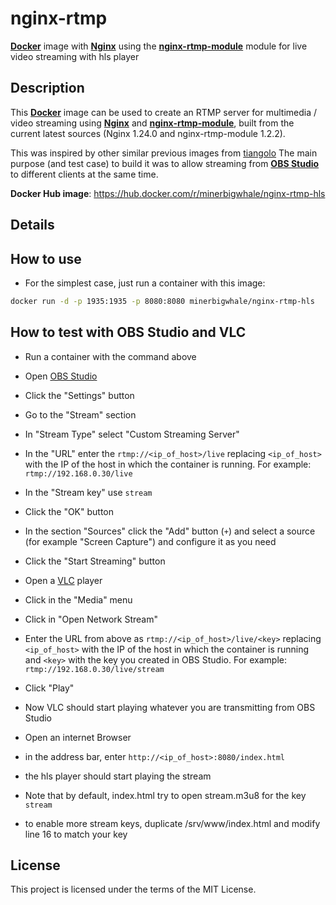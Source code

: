 # nginx-rtmp

[**Docker**](https://www.docker.com/) image with [**Nginx**](http://nginx.org/en/) using the [**nginx-rtmp-module**](https://github.com/arut/nginx-rtmp-module) module for live video streaming with hls player

## Description

This [**Docker**](https://www.docker.com/) image can be used to create an RTMP server for multimedia / video streaming using [**Nginx**](http://nginx.org/en/) and [**nginx-rtmp-module**](https://github.com/arut/nginx-rtmp-module), built from the current latest sources (Nginx 1.24.0 and nginx-rtmp-module 1.2.2).

This was inspired by other similar previous images from [tiangolo](https://hub.docker.com/r/tiangolo/nginx-rtmp/)
The main purpose (and test case) to build it was to allow streaming from [**OBS Studio**](https://obsproject.com/) to different clients at the same time.

**Docker Hub image**: <https://hub.docker.com/r/minerbigwhale/nginx-rtmp-hls>

## Details

## How to use

* For the simplest case, just run a container with this image:

```bash
docker run -d -p 1935:1935 -p 8080:8080 minerbigwhale/nginx-rtmp-hls
```

## How to test with OBS Studio and VLC

* Run a container with the command above


* Open [OBS Studio](https://obsproject.com/)
* Click the "Settings" button
* Go to the "Stream" section
* In "Stream Type" select "Custom Streaming Server"
* In the "URL" enter the `rtmp://<ip_of_host>/live` replacing `<ip_of_host>` with the IP of the host in which the container is running. For example: `rtmp://192.168.0.30/live`
* In the "Stream key" use `stream`
* Click the "OK" button
* In the section "Sources" click the "Add" button (`+`) and select a source (for example "Screen Capture") and configure it as you need
* Click the "Start Streaming" button


* Open a [VLC](http://www.videolan.org/vlc/index.html) player
* Click in the "Media" menu
* Click in "Open Network Stream"
* Enter the URL from above as `rtmp://<ip_of_host>/live/<key>` replacing `<ip_of_host>` with the IP of the host in which the container is running and `<key>` with the key you created in OBS Studio. For example: `rtmp://192.168.0.30/live/stream`
* Click "Play"
* Now VLC should start playing whatever you are transmitting from OBS Studio


* Open an internet Browser
* in the address bar, enter `http://<ip_of_host>:8080/index.html`
* the hls player should start playing the stream
* Note that by default, index.html try to open stream.m3u8 for the key `stream`
* to enable more stream keys, duplicate /srv/www/index.html and modify line 16 to match your key


## License

This project is licensed under the terms of the MIT License.
